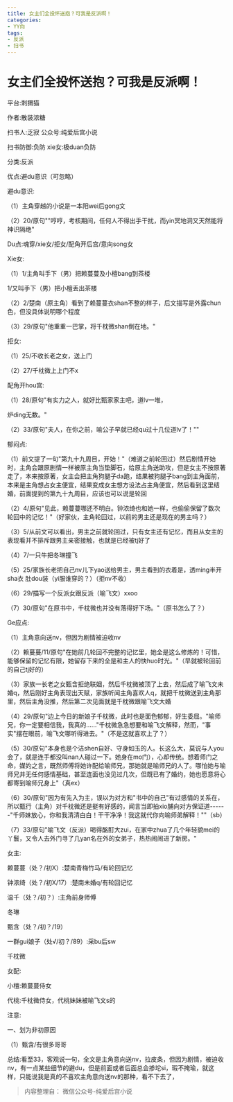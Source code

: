```yaml
---
title: 女主们全投怀送抱？可我是反派啊！
categories:
- YY向
tags:
- 反派
- 扫书
---
```

# 女主们全投怀送抱？可我是反派啊！
平台:刺猬猫

作者:散装浓糖

扫书人:乏寂 公众号:纯爱后宫小说

扫书防御:负防 xie女:极duan负防

分类:反派

优点:避du意识（可忽略）

避du意识:

（1）主角穿越的小说是一本阳wei后gong文

（2）20/原句""哼哼，考核期间，任何人不得出手干扰，而yin冥地洞又天然能将神识隔绝"

Du点:魂穿/xie女/拒女/配角开后宫/意向song女

Xie女:

（1）1/主角叫手下（男）把赖蔓蔓及小檀bang到茶楼

1/又叫手下（男）把小檀丢出茶楼

（2）2/楚南（原主角）看到了赖蔓蔓衣shan不整的样子，后文描写是外露chun色，但没具体说明哪个程度

（3）29/原句"他重重一巴掌，将千枕微shan倒在地。"

拒女:

（1）25/不收长老之女，送上门

（2）27/千枕微上上门不x

配角开hou宫:

（1）28/原句"有实力之人，就好比甄家家主吧，道lv一堆，

炉ding无数。"

（2）33/原句"夫人，在你之前，喻公子早就已经qu过十几位道lv了！""

郁闷点:

（1）前文提了一句"第九十九周目，开始！"（难道之前轮回过）然后剧情开始时，主角会跟原剧情一样被原主角当垫脚石，给原主角送助攻，但是女主不按原著走了，本来按原著，女主会把主角狗腿子da跑，结果被狗腿子bang到主角面前，本来是主角想占女主便宜，结果变成女主想方设法占主角便宜，然后看到这里结婚，前面提到的第九十九周目，应该也可以说是轮回

（2）4/原句"见此，赖蔓蔓哪还不明白。钟浓绮也和她一样，也偷偷保留了数次轮回中的记忆！"（好家伙，主角轮回过，以前的男主还是现在的男主吗？）

（3）5/从前文可以看出，男主之前就轮回过，只有女主还有记忆，而且从女主的表现看并不排斥跟男主亲密接触，也就是已经被tj好了

（4）7/一只牛把冬琳撞飞

（5）25/家族长老把自己nv儿下yao送给男主，男主看到的衣着是，透ming半开sha衣
肚dou装（yi服谁穿的？）（拒nv不收）

（6）29/描写一个反派女跟反派（喻飞文）xxoo

（7）30/原句"在原书中，千枕微也并没有落得好下场。"（原书怎么了？）

Ge应点:

（1）主角意向送nv，但因为剧情被迫收nv

（2）赖蔓蔓/11/原句"在她前几轮回不完整的记忆里，她全是这么修炼的！可惜，能够保留的记忆有限，她留存下来的全是和主人的快huo时光。"（早就被轮回前的自己tj好的）

（3）家族一长老之女甄含拒绝联姻，然后千枕微被顶了上去，然后成了喻飞文未婚q，然后刚好主角表现出天赋，家族听闻主角喜欢人q，就把千枕微送到主角那里，然后主角没推，然后第二次见面就是千枕微跟喻飞文大婚

（4）29/原句"边上今日的新娘子千枕微，此时也是面色郁郁，好生委屈。"喻师兄，你一定要相信我，我真的......"千枕微急急想要和喻飞文解释，然而，"事实"摆在眼前，喻飞文哪听得进去。"（不是这就喜欢上了？）

（5）30/原句"本身也是个洁shen自好、守身如玉的人。长这么大，莫说与人you会了，就是连手都没叫nan人碰过一下。她身在mo门），心却传统。想着师门之命，媒妁之言，既然师傅将她许配给喻师兄，那她就是喻师兄的人了。哪怕她与喻师兄并无任何感情基础，甚至连面也没见过几次，但既已有了婚约，她也愿意将心都寄到喻师兄身上"（真ex）

（6）30/原句"因为有先入为主，误以为对方和"书中的自己"有过感情的关系在，所以甄行（主角）对千枕微还是挺有好感的，闻言当即拍xio脯向对方保证道------"千师妹放心，你和我清清白白！干干净净！我这就代你向喻师弟解释！""（sb）

（7）33/原句"喻飞文（反派）喝得酩酊大zui，在家中zhua了几个年轻貌mei的丫鬟，又令人去外门寻了几yan名在外的女弟子，热热闹闹进了新房。"

女主:

赖蔓蔓（处？/初X）:楚南青梅竹马/有轮回记忆

钟浓绮（处？/初X/17）:楚南未婚q/有轮回记忆

温千（处？/初？）:主角前身师傅

冬琳

甄含（处？/初？/19）

一群gui娘子（处√/初？/89）:采bu后sw

千枕微

女配:

小檀:赖蔓蔓侍女

代桃:千枕微侍女，代桃妹妹被喻飞文s的

注意:

一、划为非初原因

（1）甄含/有很多哥哥

总结:看至33，客观说一句，全文是主角意向送nv，拉皮条，但因为剧情，被迫收nv，有一点某些细节的避du，但是前面或者后面总会掺坨si，瑕不掩瑜，就这样，只能说我是真的不喜欢主角意向送nv的那种，看不下去了，


> 内容整理自： 微信公众号-纯爱后宫小说